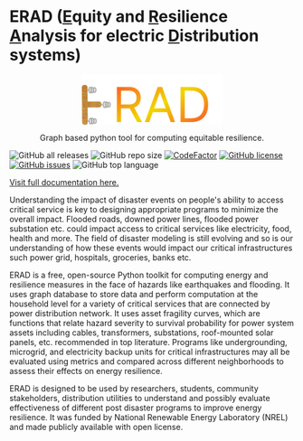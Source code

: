 # ERAD (<u>E</u>quity and <u>R</u>esilience <u>A</u>nalysis for electric <u>D</u>istribution systems)
<p align="center"> 
<img src="docs/images/logo.svg" width="250" style="display:flex;justify-content:center;">
<p align="center">Graph based python tool for computing equitable resilience. </p>
</p>

![GitHub all releases](https://img.shields.io/github/downloads/NREL/erad/total?logo=Github&logoColor=%2300ff00&style=flat-square)
![GitHub repo size](https://img.shields.io/github/repo-size/nrel/erad?style=flat-square)
[![CodeFactor](https://www.codefactor.io/repository/github/nrel/erad/badge)](https://www.codefactor.io/repository/github/nrel/erad)
[![GitHub license](https://img.shields.io/github/license/NREL/erad?style=flat-square)](https://github.com/NREL/erad/blob/main/LICENSE.txt)
[![GitHub issues](https://img.shields.io/github/issues/NREL/erad?style=flat-square)](https://github.com/NREL/erad/issues)
![GitHub top language](https://img.shields.io/github/languages/top/nrel/erad?style=flat-square)

[Visit full documentation here.](https://nrel.github.io/erad/)

Understanding the impact of disaster events on people's ability to access critical service is key to designing appropriate programs to minimize the overall impact. Flooded roads, downed power lines, flooded power substation etc. could impact access to critical services like electricity, food, health and more. The field of disaster modeling is still evolving and so is our understanding of how these events would impact our critical infrastructures such power grid, hospitals, groceries, banks etc.

ERAD is a free, open-source Python toolkit for computing energy and resilience measures in the face of hazards like earthquakes and flooding. It uses graph database to store data and perform computation at the household level for a variety of critical services that are connected by power distribution network. It uses asset fragility curves, which are functions that relate hazard severity to survival probability for power system assets including cables, transformers, substations, roof-mounted solar panels, etc. recommended in top literature. Programs like undergrounding, microgrid, and electricity backup units for critical infrastructures may all be evaluated using metrics and compared across different neighborhoods to assess their effects on energy resilience.

ERAD is designed to be used by researchers, students, community stakeholders, distribution utilities to understand and possibly evaluate effectiveness of different post disaster programs to improve energy resilience. It was funded by National Renewable Energy Laboratory (NREL) and made publicly available with open license.